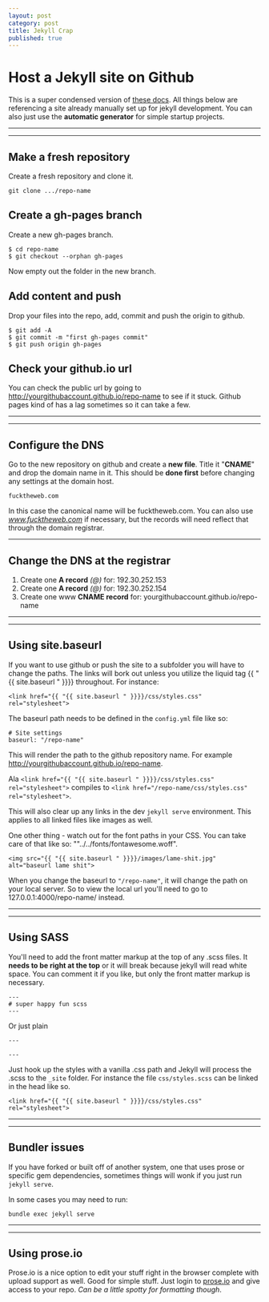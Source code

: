 ```yaml
---
layout: post
category: post
title: Jekyll Crap
published: true
---
```


# Host a Jekyll site on Github

This is a super condensed version of [these docs](https://help.github.com/articles/creating-project-pages-manually/). All things below are referencing a site already manually set up for jekyll development. You can also just use the **automatic generator** for simple startup projects.

***
<hr class="rule">

## Make a fresh repository

Create a fresh repository and clone it.

```
git clone .../repo-name
```

## Create a gh-pages branch

Create a new gh-pages branch.

```
$ cd repo-name
$ git checkout --orphan gh-pages
```

Now empty out the folder in the new branch.

## Add content and push

Drop your files into the repo, add, commit and push the origin to github.

```
$ git add -A
$ git commit -m "first gh-pages commit"
$ git push origin gh-pages
```

## Check your github.io url

You can check the public url by going to http://yourgithubaccount.github.io/repo-name to see if it stuck. Github pages kind of has a lag sometimes so it can take a few.

***
<hr class="rule">

## Configure the DNS

Go to the new repository on github and create a **new file**. Title it "**CNAME**" and drop the domain name in it. This should be **done first** before changing any settings at the domain host.

```
fucktheweb.com
```

In this case the canonical name will be fucktheweb.com. You can also use *www.fucktheweb.com* if necessary, but the records will need reflect that through the domain registrar.

***

## Change the DNS at the registrar

1. Create one **A record** *(@)* for: 192.30.252.153
2. Create one **A record** *(@)* for: 192.30.252.154
3. Create one www **CNAME record** for: yourgithubaccount.github.io/repo-name

***
<hr class="rule">

## Using site.baseurl

If you want to use github or push the site to a subfolder you will have to change the paths. The links will bork out unless you utilize the liquid tag {{ "{{ site.baseurl " }}}} throughout. For instance:

```
<link href="{{ "{{ site.baseurl " }}}}/css/styles.css" rel="stylesheet">
```

The baseurl path needs to be defined in the `config.yml` file like so:

```
# Site settings
baseurl: "/repo-name"
```

This will render the path to the github repository name. For example http://yourgithubaccount.github.io/repo-name.

Ala `<link href="{{ "{{ site.baseurl " }}}}/css/styles.css" rel="stylesheet">` compiles to `<link href="/repo-name/css/styles.css" rel="stylesheet">`.

This will also clear up any links in the dev `jekyll serve` environment. This applies to all linked files like images as well.

One other thing - watch out for the font paths in your CSS. You can take care of that like so:  ""../../fonts/fontawesome.woff".

```
<img src="{{ "{{ site.baseurl " }}}}/images/lame-shit.jpg" alt="baseurl lame shit">
```

When you change the baseurl to `"/repo-name"`, it will change the path on your local server. So to view the local url you'll need to go to 127.0.0.1:4000/repo-name/ instead.

***
<hr class="rule">

## Using SASS

You'll need to add the front matter markup at the top of any .scss files. It **needs to be right at the top** or it will break because jekyll will read white space. You can comment it if you like, but only the front matter markup is necessary.

```
---
# super happy fun scss
---
```

Or just plain

```
---

---
```

Just hook up the styles with a vanilla .css path and Jekyll will process the .scss to the `_site` folder. For instance the file `css/styles.scss` can be linked in the head like so.

```
<link href="{{ "{{ site.baseurl " }}}}/css/styles.css" rel="stylesheet">
```

***
<hr class="rule">

## Bundler issues

If you have forked or built off of another system, one that uses prose or specific gem dependencies, sometimes things will wonk if you just run `jekyll serve`.

In some cases you may need to run:

```
bundle exec jekyll serve
```

***
<hr class="rule">

## Using prose.io

Prose.io is a nice option to edit your stuff right in the browser complete with upload support as well. Good for simple stuff. Just login to [prose.io](http://prose.io) and give access to your repo. *Can be a little spotty for formatting though*.
